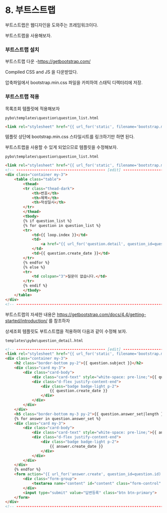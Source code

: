# 8. 부트스트랩

부트스트랩은 웹디자인을 도와주는 프레임워크이다.

부트스트랩을 사용해보자.

### 부트스트랩 설치

부트스트랩 다운 -https://getbootstrap.com/

Compiled CSS and JS 을 다운받았다.

압축파일에서 bootstrap.min.css 파일을 카피하여 스태틱 디렉터리에 저장.


### 부트스트랩 적용

목록조회 템플릿에 적용해보자

`pybo\templates\question\question_list.html`

```html
<link rel="stylesheet" href="{{ url_for('static', filename='bootstrap.min.css') }}">
```

템플릿 상단에 bootstrap.min.css 스타일시트를 링크하기만 하면 된다.

부트스트랩을 사용할 수 있게 되었으므로 템플릿을 수정해보자.

`pybo\templates\question\question_list.html`

```html
<link rel="stylesheet" href="{{ url_for('static', filename='bootstrap.min.css') }}">
<!-- ---------------------------------------- [edit] ---------------------------------------- -->
<div class="container my-3">
    <table class="table">
        <thead>
        <tr class="thead-dark">
            <th>번호</th>
            <th>제목</th>
            <th>작성일시</th>
        </tr>
        </thead>
        <tbody>
        {% if question_list %}
        {% for question in question_list %}
        <tr>
            <td>{{ loop.index }}</td>
            <td>
                <a href="{{ url_for('question.detail', question_id=question.id) }}">{{ question.subject }}</a>
            </td>
            <td>{{ question.create_date }}</td>
        </tr>
        {% endfor %}
        {% else %}
        <tr>
            <td colspan="3">질문이 없습니다.</td>
        </tr>
        {% endif %}
        </tbody>
    </table>
</div>
<!-- ---------------------------------------------------------------------------------------- -->
```

부트스트랩의 자세한 내용은 https://getbootstrap.com/docs/4.4/getting-started/introduction/ 를 참조하자

상세조회 템플릿도 부트스트랩을 적용하여 다음과 같이 수정해 보자.

`templates\pybo\question_detail.html`

```html
<!-- ---------------------------------------- [edit] ---------------------------------------- -->
<link rel="stylesheet" href="{{ url_for('static', filename='bootstrap.min.css') }}">
<div class="container my-3">
    <h2 class="border-bottom py-2">{{ question.subject }}</h2>
    <div class="card my-3">
        <div class="card-body">
            <div class="card-text" style="white-space: pre-line;">{{ question.content }}</div>
            <div class="d-flex justify-content-end">
                <div class="badge badge-light p-2">
                    {{ question.create_date }}
                </div>
            </div>
        </div>
    </div>
    <h5 class="border-bottom my-3 py-2">{{ question.answer_set|length }}개의 답변이 있습니다.</h5>
    {% for answer in question.answer_set %}
    <div class="card my-3">
        <div class="card-body">
            <div class="card-text" style="white-space: pre-line;">{{ answer.content }}</div>
            <div class="d-flex justify-content-end">
                <div class="badge badge-light p-2">
                    {{ answer.create_date }}
                </div>
            </div>
        </div>
    </div>
    {% endfor %}
    <form action="{{ url_for('answer.create', question_id=question.id) }}" method="post" class="my-3">
        <div class="form-group">
            <textarea name="content" id="content" class="form-control" rows="10"></textarea>
        </div>
        <input type="submit" value="답변등록" class="btn btn-primary">
    </form>
</div>
<!-- ---------------------------------------------------------------------------------------- -->
```